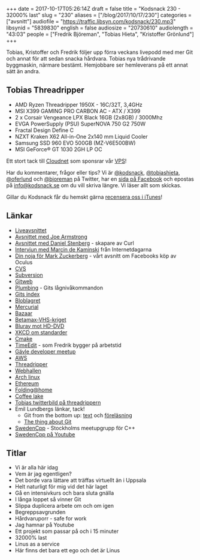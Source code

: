 +++
date = 2017-10-17T05:26:14Z
draft = false
title = "Kodsnack 230 - 32000% last"
slug = "230"
aliases = ["/blog/2017/10/17/230"]
categories = ["avsnitt"]
audiofile = "https://traffic.libsyn.com/kodsnack/230.mp3"
libsynid = "5839830"
english = false
audiosize = "20730610"
audiolength = "43:03"
people = ["Fredrik Björeman", "Tobias Hieta", "Kristoffer Grönlund"]
+++

Tobias, Kristoffer och Fredrik följer upp förra veckans livepodd med mer Git och annat för att sedan snacka hårdvara. Tobias nya trådrivande byggmaskin, närmare bestämt. Hemjobbare ser hemleverans på ett annat sätt än andra.

## Tobias Threadripper ##

* AMD Ryzen Threadripper 1950X - 16C/32T, 3,4GHz
* MSI X399 GAMING PRO CARBON AC - ATX / X399
* 2 x Corsair Vengeance LPX Black 16GB (2x8GB) / 3000Mhz
* EVGA PowerSupply (PSU) SuperNOVA 750 G2 750W
* Fractal Design Define C
* NZXT Kraken X62 All-in-One 2x140 mm Liquid Cooler
* Samsung SSD 960 EVO 500GB (MZ-V6E500BW)
* MSI GeForce® GT 1030 2GH LP OC

Ett stort tack till [Cloudnet](http://www.cloudnet.se) som sponsrar vår [VPS](http://en.wikipedia.org/wiki/Virtual_private_server)!

Har du kommentarer, frågor eller tips? Vi är [@kodsnack](https://www.twitter.com/kodsnack), [@tobiashieta](https://www.twitter.com/tobiashieta), [@oferlund](https://www.twitter.com/oferlund) och [@bjoreman](https://www.twitter.com/bjoreman) på Twitter, har en [sida på Facebook](https://www.facebook.com/kodsnack) och epostas på [info@kodsnack.se](mailto:info@kodsnack.se) om du vill skriva längre. Vi läser allt som skickas.

Gillar du Kodsnack får du hemskt gärna [recensera oss i iTunes](http://itunes.apple.com/se/podcast/kodsnack/id561631498?l=en)!

## Länkar ##
* [Liveavsnittet](https://kodsnack.se/229/)
* [Avsnittet med Joe Armstrong](https://kodsnack.se/156/)
* [Avsnittet med Daniel Stenberg](https://kodsnack.se/120/) - skapare av Curl
* [Intervjun med Marcin de Kaminski](https://kodsnack.se/35/) från Internetdagarna
* [Din noja för Mark Zuckerberg](https://kodsnack.se/45/) - vårt avsnitt om Facebooks köp av Oculus
* [CVS](https://en.wikipedia.org/wiki/Concurrent_Versions_System)
* [Subversion](https://en.wikipedia.org/wiki/Apache_Subversion)
* [Gitweb](https://git-scm.com/docs/gitweb)
* [Plumbing](https://git-scm.com/book/uz/v2/Git-Commands-Plumbing-Commands) - Gits lågnivåkommandon
* [Gits index](https://tomayko.com/blog/2008/the-thing-about-git)
* [Bloblagret](http://gitready.com/beginner/2009/02/17/how-git-stores-your-data.html)
* [Mercurial](https://en.wikipedia.org/wiki/Mercurial)
* [Bazaar](https://en.wikipedia.org/wiki/GNU_Bazaar)
* [Betamax-VHS-kriget](https://en.wikipedia.org/wiki/Videotape_format_war)
* [Bluray mot HD-DVD](https://en.wikipedia.org/wiki/High-definition_optical_disc_format_war)
* [XKCD om standarder](https://xkcd.com/927/)
* [Cmake](https://cmake.org/)
* [TimeEdit](http://www.timeedit.com/poddavsnitt-13-git-och-dess-mysterier/) - som Fredrik bygger på arbetstid
* [Gävle developer meetup](https://www.meetup.com/preview/Gavle-Developer-Meetup)
* [AWS](https://en.wikipedia.org/wiki/Amazon_Web_Services)
* [Threadripper](https://www.anandtech.com/show/11636/amd-ryzen-threadripper-1920x-1950x-16-cores-4g-turbo-799-999-usd)
* [Webhallen](https://www.webhallen.com/)
* [Arch linux](https://www.archlinux.org/)
* [Ethereum](https://en.wikipedia.org/wiki/Ethereum)
* [Folding@home](https://en.wikipedia.org/wiki/Folding@home)
* [Coffee lake](https://en.wikipedia.org/wiki/Coffee_Lake)
* [Tobias twitterbild på threadrippern](https://twitter.com/tobiashieta/status/917423732880302090)
* Emil Lundbergs länkar, tack!
    * Git from the bottom up: [text](https://jwiegley.github.io/git-from-the-bottom-up/) och [föreläsning](https://youtu.be/mdvlu_R8EWE)
    * [The thing about Git](https://tomayko.com/blog/2008/the-thing-about-git)
* [SwedenCpp](https://www.meetup.com/swedencpp) - Stockholms meetupgrupp för C++
* [SwedenCpp på Youtube](https://www.youtube.com/channel/UC_LAXFBuK7J2J6NLiYzdPEA)

## Titlar ##
* Vi är alla här idag
* Vem är jag egentligen?
* Det borde vara lättare att träffas virtuellt än i Uppsala
* Helt naturligt för mig vid det här laget
* Gå en intensivkurs och bara sluta gnälla
* I långa loppet så vinner Git
* Slippa duplicera arbete om och om igen
* Begreppsavgrunden
* Hårdvaruporr - safe for work
* Jag hamnar på Youtube
* Ett projekt som passar på och i 15 minuter
* 32000% last
* Linus as a service
* Här finns det bara ett ego och det är Linus